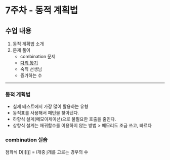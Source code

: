 # 7주차 - 동적 계획법

## 수업 내용

1. 동적 계획법 소개
2. 문제 풀이
   - combination 문제
   - [다리 놓기](https://www.acmicpc.net/problem/1010)
   - 숙직 선생님
   - 증가하는 수

---

### 동적 계획법

- 실제 테스트에서 가장 많이 활용하는 유형
- 동적표를 사용해서 패턴을 찾아낸다.
- 하향식 설계(메모이제이션)으로 불필요한 호출을 줄인다.
- 상향식 설계는 재귀함수를 이용하지 않는 방법 > 메모리도 조금 쓰고, 빠르다

### combination 실습

점화식 D[i][j] = i개중 j개를 고르는 경우의 수
